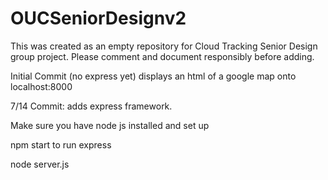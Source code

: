 # OUCSeniorDesignv2
This was created as an empty repository for Cloud Tracking Senior Design group project.  Please comment and document responsibly before adding.

Initial Commit (no express yet) displays an html of a google map onto localhost:8000

7/14 Commit: adds express framework.

Make sure you have node js installed and set up

npm start to run express

node server.js
